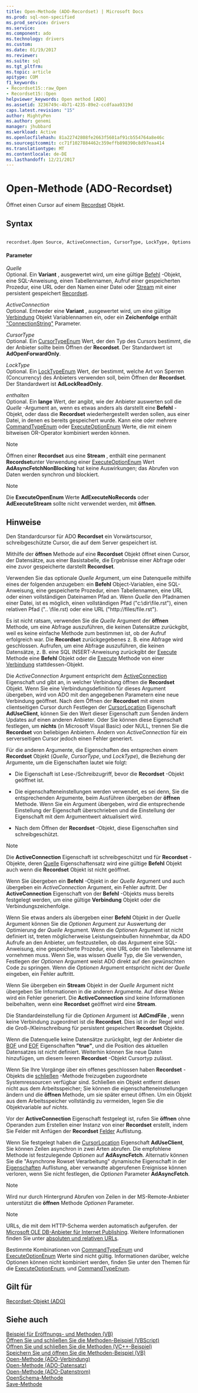 ```yaml
---
title: Open-Methode (ADO-Recordset) | Microsoft Docs
ms.prod: sql-non-specified
ms.prod_service: drivers
ms.service: 
ms.component: ado
ms.technology: drivers
ms.custom: 
ms.date: 01/19/2017
ms.reviewer: 
ms.suite: sql
ms.tgt_pltfrm: 
ms.topic: article
apitype: COM
f1_keywords:
- Recordset15::raw_Open
- Recordset15::Open
helpviewer_keywords: Open method [ADO]
ms.assetid: 3236749c-4b71-4235-89e2-ccdfaaa9319d
caps.latest.revision: "15"
author: MightyPen
ms.author: genemi
manager: jhubbard
ms.workload: Active
ms.openlocfilehash: 81a22742808fe2663f5601af91cb554764a8e46c
ms.sourcegitcommit: cc71f1027884462c359effb898390c8d97eaa414
ms.translationtype: MT
ms.contentlocale: de-DE
ms.lasthandoff: 12/21/2017
---
```

# <a name="open-method-ado-recordset"></a>Open-Methode (ADO-Recordset)
Öffnet einen Cursor auf einem [Recordset](../../../ado/reference/ado-api/recordset-object-ado.md) Objekt.  
  
## <a name="syntax"></a>Syntax  
  
```  
  
recordset.Open Source, ActiveConnection, CursorType, LockType, Options  
```  
  
#### <a name="parameters"></a>Parameter  
 *Quelle*  
 Optional. Ein **Variant** , ausgewertet wird, um eine gültige [Befehl](../../../ado/reference/ado-api/command-object-ado.md) -Objekt, eine SQL-Anweisung, einen Tabellennamen, Aufruf einer gespeicherten Prozedur, eine URL oder den Namen einer Datei oder [Stream](../../../ado/reference/ado-api/stream-object-ado.md) mit einer persistent gespeichert [Recordset](../../../ado/reference/ado-api/recordset-object-ado.md).  
  
 *ActiveConnection*  
 Optional. Entweder eine **Variant** , ausgewertet wird, um eine gültige [Verbindung](../../../ado/reference/ado-api/connection-object-ado.md) Objekt Variablennamen ein, oder ein **Zeichenfolge** enthält ["ConnectionString"](../../../ado/reference/ado-api/connectionstring-property-ado.md) Parameter.  
  
 *CursorType*  
 Optional. Ein [CursorTypeEnum](../../../ado/reference/ado-api/cursortypeenum.md) Wert, der den Typ des Cursors bestimmt, die der Anbieter sollte beim Öffnen der **Recordset**. Der Standardwert ist **AdOpenForwardOnly**.  
  
 *LockType*  
 Optional. Ein [LockTypeEnum](../../../ado/reference/ado-api/locktypeenum.md) Wert, der bestimmt, welche Art von Sperren (Concurrency) des Anbieters verwenden soll, beim Öffnen der **Recordset**. Der Standardwert ist **AdLockReadOnly**.  
  
 *enthalten*  
 Optional. Ein **lange** Wert, der angibt, wie der Anbieter auswerten soll die *Quelle* -Argument an, wenn es etwas anders als darstellt eine **Befehl** -Objekt, oder dass die **Recordset** wiederhergestellt werden sollen, aus einer Datei, in denen es bereits gespeichert wurde. Kann eine oder mehrere [CommandTypeEnum](../../../ado/reference/ado-api/commandtypeenum.md) oder [ExecuteOptionEnum](../../../ado/reference/ado-api/executeoptionenum.md) Werte, die mit einem bitweisen OR-Operator kombiniert werden können.  
  
> [!NOTE]
>  Öffnen einer **Recordset** aus eine **Stream** , enthält eine permanent **Recordset**unter Verwendung einer [ExecuteOptionEnum](../../../ado/reference/ado-api/executeoptionenum.md) Wert **AdAsyncFetchNonBlocking** hat keine Auswirkungen; das Abrufen von Daten werden synchron und blockiert.  
  
> [!NOTE]
>  Die **ExecuteOpenEnum** Werte **AdExecuteNoRecords** oder **AdExecuteStream** sollte nicht verwendet werden, mit **öffnen**.  
  
## <a name="remarks"></a>Hinweise  
 Den Standardcursor für ADO **Recordset** ein Vorwärtscursor, schreibgeschützte Cursor, die auf dem Server gespeichert ist.  
  
 Mithilfe der **öffnen** Methode auf eine **Recordset** Objekt öffnet einen Cursor, der Datensätze, aus einer Basistabelle, die Ergebnisse einer Abfrage oder eine zuvor gespeicherte darstellt **Recordset**.  
  
 Verwenden Sie das optionale *Quelle* Argument, um eine Datenquelle mithilfe eines der folgenden anzugeben: ein **Befehl** Object-Variablen, eine SQL-Anweisung, eine gespeicherte Prozedur, einen Tabellennamen, eine URL oder einen vollständigen Dateinamen Pfad an. Wenn *Quelle* den Pfadnamen einer Datei, ist es möglich, einen vollständigen Pfad ("c:\dir\file.rst"), einen relativen Pfad (".. \file.rst) oder eine URL ("http://files/file.rst").  
  
 Es ist nicht ratsam, verwenden Sie die *Quelle* Argument der **öffnen** Methode, um eine Abfrage auszuführen, die keinen Datensätze zurückgibt, weil es keine einfache Methode zum bestimmen ist, ob der Aufruf erfolgreich war. Die **Recordset** zurückgegebenes z. B. eine Abfrage wird geschlossen. Aufrufen, um eine Abfrage auszuführen, die keinen Datensätze, z. B. eine SQL INSERT-Anweisung zurückgibt der [Execute](../../../ado/reference/ado-api/execute-method-ado-command.md) Methode eine **Befehl** Objekt oder die [Execute](../../../ado/reference/ado-api/execute-method-ado-connection.md) Methode von einer [Verbindung](../../../ado/reference/ado-api/connection-object-ado.md) stattdessen-Objekt.  
  
 Die *ActiveConnection* Argument entspricht dem [ActiveConnection](../../../ado/reference/ado-api/activeconnection-property-ado.md) Eigenschaft und gibt an, in welcher Verbindung öffnen die **Recordset** Objekt. Wenn Sie eine Verbindungsdefinition für dieses Argument übergeben, wird von ADO mit den angegebenen Parametern eine neue Verbindung geöffnet. Nach dem Öffnen der **Recordset** mit einem clientseitigen Cursor durch Festlegen der [CursorLocation](../../../ado/reference/ado-api/cursorlocation-property-ado.md) Eigenschaft **AdUseClient**, können Sie den Wert dieser Eigenschaft zum Senden ändern Updates auf einen anderen Anbieter. Oder Sie können diese Eigenschaft festlegen, um **nichts** (in Microsoft Visual Basic) oder NULL, trennen Sie die **Recordset** von beliebigen Anbietern. Ändern von *ActiveConnection* für ein serverseitigen Cursor jedoch einen Fehler generiert.  
  
 Für die anderen Argumente, die Eigenschaften des entsprechen einem **Recordset** Objekt (*Quelle*, *CursorType*, und *LockType*), die Beziehung der Argumente, um die Eigenschaften lautet wie folgt:  
  
-   Die Eigenschaft ist Lese-/Schreibzugriff, bevor die **Recordset** -Objekt geöffnet ist.  
  
-   Die eigenschafteneinstellungen werden verwendet, es sei denn, Sie die entsprechenden Argumente, beim Ausführen übergeben der **öffnen** Methode. Wenn Sie ein Argument übergeben, wird die entsprechende Einstellung der Eigenschaft überschrieben und die Einstellung der Eigenschaft mit dem Argumentwert aktualisiert wird.  
  
-   Nach dem Öffnen der **Recordset** -Objekt, diese Eigenschaften sind schreibgeschützt.  
  
> [!NOTE]
>  Die **ActiveConnection** Eigenschaft ist schreibgeschützt und für **Recordset** -Objekte, deren [Quelle](../../../ado/reference/ado-api/source-property-ado-recordset.md) Eigenschaftensatz wird eine gültige **Befehl** Objekt auch wenn die **Recordset** Objekt ist nicht geöffnet.  
  
 Wenn Sie übergeben ein **Befehl** -Objekt in der *Quelle* Argument und auch übergeben ein *ActiveConnection* Argument, ein Fehler auftritt. Der **ActiveConnection** Eigenschaft von der **Befehl** -Objekts muss bereits festgelegt werden, um eine gültige **Verbindung** Objekt oder die Verbindungszeichenfolge.  
  
 Wenn Sie etwas anders als übergeben einer **Befehl** Objekt in der *Quelle* Argument können Sie die *Optionen* Argument zur Auswertung der Optimierung der *Quelle*  Argument. Wenn die *Optionen* Argument ist nicht definiert ist, treten möglicherweise Leistungseinbußen hinnehmbar, da ADO Aufrufe an den Anbieter, um festzustellen, ob das Argument eine SQL-Anweisung, eine gespeicherte Prozedur, eine URL oder ein Tabellenname ist vornehmen muss. Wenn Sie, was wissen *Quelle* Typ, die Sie verwenden, Festlegen der *Optionen* Argument weist ADO direkt auf den gewünschten Code zu springen. Wenn die *Optionen* Argument entspricht nicht der *Quelle* eingeben, ein Fehler auftritt.  
  
 Wenn Sie übergeben ein **Stream** Objekt in der *Quelle* Argument nicht übergeben Sie Informationen in die anderen Argumente. Auf diese Weise wird ein Fehler generiert. Die **ActiveConnection** sind keine Informationen beibehalten, wenn eine **Recordset** geöffnet wird eine **Stream**.  
  
 Die Standardeinstellung für die *Optionen* Argument ist **AdCmdFile** , wenn keine Verbindung zugeordnet ist die **Recordset**. Dies ist in der Regel wird die Groß-/Kleinschreibung für persistent gespeichert **Recordset** Objekte.  
  
 Wenn die Datenquelle keine Datensätze zurückgibt, legt der Anbieter die [BOF](../../../ado/reference/ado-api/bof-eof-properties-ado.md) und [EOF](../../../ado/reference/ado-api/bof-eof-properties-ado.md) Eigenschaften **"true"**, und die Position des aktuellen Datensatzes ist nicht definiert. Weiterhin können Sie neue Daten hinzufügen, um diesem leeren **Recordset** -Objekt Cursortyp zulässt.  
  
 Wenn Sie Ihre Vorgänge über ein offenes geschlossen haben **Recordset** -Objekts die [schließen](../../../ado/reference/ado-api/close-method-ado.md) -Methode freizugeben zugeordnete Systemressourcen verfügbar sind. Schließen ein Objekt entfernt diesen nicht aus dem Arbeitsspeicher; Sie können die eigenschafteneinstellungen ändern und die **öffnen** Methode, um sie später erneut öffnen. Um ein Objekt aus dem Arbeitsspeicher vollständig zu vermeiden, legen Sie die Objektvariable auf *nichts*.  
  
 Vor der **ActiveConnection** Eigenschaft festgelegt ist, rufen Sie **öffnen** ohne Operanden zum Erstellen einer Instanz von einer **Recordset** erstellt, indem Sie Felder mit Anfügen der  **Recordset** [Felder](../../../ado/reference/ado-api/fields-collection-ado.md) Auflistung.  
  
 Wenn Sie festgelegt haben die [CursorLocation](../../../ado/reference/ado-api/cursorlocation-property-ado.md) Eigenschaft **AdUseClient**, Sie können Zeilen asynchron in zwei Arten abrufen. Die empfohlene Methode ist festzulegende *Optionen* auf **AdAsyncFetch**. Alternativ können Sie die "Asynchrone Rowset Verarbeitung" dynamische Eigenschaft in der [Eigenschaften](../../../ado/reference/ado-api/properties-collection-ado.md) Auflistung, aber verwandte abgerufenen Ereignisse können verloren, wenn Sie nicht festlegen, die *Optionen* Parameter **AdAsyncFetch**.  
  
> [!NOTE]
>  Wird nur durch Hintergrund Abrufen von Zeilen in der MS-Remote-Anbieter unterstützt die **öffnen** Methode *Optionen* Parameter.  
  
> [!NOTE]
>  URLs, die mit dem HTTP-Schema werden automatisch aufgerufen. der [Microsoft OLE DB-Anbieter für Internet Publishing](../../../ado/guide/appendixes/microsoft-ole-db-provider-for-internet-publishing.md). Weitere Informationen finden Sie unter [absoluten und relativen URLs](../../../ado/guide/data/absolute-and-relative-urls.md).  
  
 Bestimmte Kombinationen von [CommandTypeEnum](../../../ado/reference/ado-api/commandtypeenum.md) und [ExecuteOptionEnum](../../../ado/reference/ado-api/executeoptionenum.md) Werte sind nicht gültig. Informationen darüber, welche Optionen können nicht kombiniert werden, finden Sie unter den Themen für die [ExecuteOptionEnum](../../../ado/reference/ado-api/executeoptionenum.md), und [CommandTypeEnum](../../../ado/reference/ado-api/commandtypeenum.md).  
  
## <a name="applies-to"></a>Gilt für  
 [Recordset-Objekt (ADO)](../../../ado/reference/ado-api/recordset-object-ado.md)  
  
## <a name="see-also"></a>Siehe auch  
 [Beispiel für Eröffnungs- und Methoden (VB)](../../../ado/reference/ado-api/open-and-close-methods-example-vb.md)   
 [Öffnen Sie und schließen Sie die Methoden-Beispiel (VBScript)](../../../ado/reference/ado-api/open-and-close-methods-example-vbscript.md)   
 [Öffnen Sie und schließen Sie die Methoden (VC++-Beispiel)](../../../ado/reference/ado-api/open-and-close-methods-example-vc.md)   
 [Speichern Sie und öffnen Sie die Methoden-Beispiel (VB)](../../../ado/reference/ado-api/save-and-open-methods-example-vb.md)   
 [Open-Methode (ADO-Verbindung)](../../../ado/reference/ado-api/open-method-ado-connection.md)   
 [Open-Methode (ADO-Datensatz)](../../../ado/reference/ado-api/open-method-ado-record.md)   
 [Open-Methode (ADO-Datenstrom)](../../../ado/reference/ado-api/open-method-ado-stream.md)   
 [OpenSchema-Methode](../../../ado/reference/ado-api/openschema-method.md)   
 [Save-Methode](../../../ado/reference/ado-api/save-method.md)
